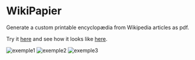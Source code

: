 WikiPapier
==========

Generate a custom printable encyclopædia from Wikipedia articles as pdf. 

Try it [here](http://etienneozeray.fr/wikipapier) and see how it looks like [here](http://etienneozeray.fr/wikipapier.php).

![exemple1](http://etienneozeray.fr/imgs/wikipapier/5.jpg)
![exemple2](http://etienneozeray.fr/imgs/wikipapier/7.jpg)
![exemple3](http://etienneozeray.fr/imgs/wikipapier/4.jpg)
